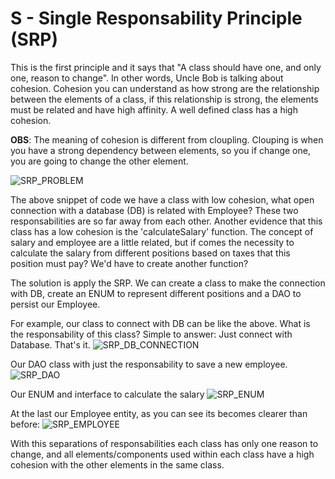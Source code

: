# **S - Single Responsability Principle (SRP)**

This is the first principle and it says that "A class should have one, and only one, reason to change". In other words, Uncle Bob is talking about cohesion. Cohesion you can understand as how strong are the relationship between the elements of a class, if this relationship is strong, the elements must be related and have high affinity. A well defined class has a high cohesion.

**OBS**: The meaning of cohesion is different from cloupling. Clouping is when you have a strong dependency between elements, so you if change one, you are going to change the other element. 

![SRP_PROBLEM](https://github.com/systane/courses/blob/master/designPatterns/img/SRP/Problem_SRP.png)

The above snippet of code we have a class with low cohesion, what open connection with a database (DB) is related with Employee? These two responsabilities are so far away from each other. Another evidence that this class has a low cohesion is the 'calculateSalary' function. The concept of salary and employee are a little related, but if comes the necessity to calculate the salary from different positions based on taxes that this position must pay? We'd have to create another function?

The solution is apply the SRP. We can create a class to make the connection with DB, create an ENUM to represent different positions and a DAO to persist our Employee.

For example, our class to connect with DB can be like the above. What is the responsability of this class? Simple to answer: Just connect with Database. That's it.
![SRP_DB_CONNECTION](https://github.com/systane/courses/blob/master/designPatterns/img/SRP/dbConnection_SRP.png)

Our DAO class with just the responsability to save a new employee.
![SRP_DAO](https://github.com/systane/courses/blob/master/designPatterns/img/SRP/employeeDao_SRP.png)

Our ENUM and interface to calculate the salary
![SRP_ENUM](https://github.com/systane/courses/blob/master/designPatterns/img/SRP/Enum_SRP.png)

At the last our Employee entity, as you can see its becomes clearer than before:
![SRP_EMPLOYEE](https://github.com/systane/courses/blob/master/designPatterns/img/SRP/employeeEntity_SRP.png)

With this separations of responsabilities each class has only one reason to change, and all elements/components used within each class have a high cohesion with the other elements in the same class.
